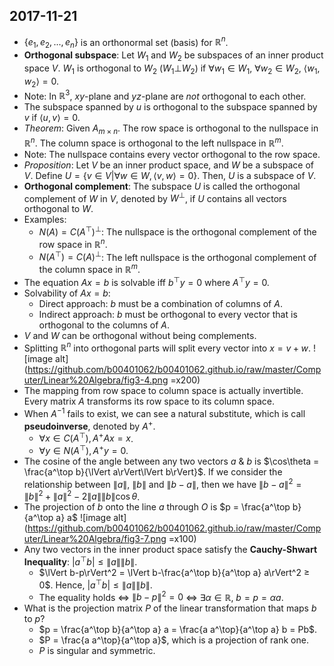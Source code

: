 ## 2017-11-21

- $\{e_1,e_2,...,e_n\}$ is an orthonormal set (basis) for $\mathbb{R}^n$.
- __Orthogonal subspace__: Let $W_1$ and $W_2$ be subspaces of an inner product space $V$. $W_1$ is orthogonal to $W_2$ ($W_1\bot W_2$) if $\forall w_1\in W_1$, $\forall w_2\in W_2$, $⟨w_1,w_2⟩=0$.
- Note: In $\mathbb{R}^3$, $xy$-plane and $yz$-plane are _not_ orthogonal to each other.
- The subspace spanned by $u$ is orthogonal to the subspace spanned by $v$ if $⟨u,v⟩=0$.
- _Theorem_: Given $A_{m\times n}$. The row space is orthogonal to the nullspace in $\mathbb{R}^n$. The column space is orthogonal to the left nullspace in $\mathbb{R}^m$.
- Note: The nullspace contains every vector orthogonal to the row space.
- _Proposition_: Let $V$ be an inner product space, and $W$ be a subspace of $V$. Define $U = \{v \in V | \forall w \in W, ⟨v,w⟩=0\}$. Then, $U$ is a subspace of $V$.
- __Orthogonal complement__: The subspace $U$ is called the orthogonal complement of $W$ in $V$, denoted by $W^\bot$, if $U$ contains all vectors orthogonal to $W$.
- Examples:
    - $N(A)=C(A^\top)^\bot$: The nullspace is the orthogonal complement of the row space in $\mathbb{R}^n$.
    - $N(A^\top)=C(A)^\bot$: The left nullspace is the orthogonal complement of the column space in $\mathbb{R}^m$.
- The equation $Ax=b$ is solvable iff $b^\top y=0$ where $A^\top y=0$.
- Solvability of $Ax=b$:
    - Direct approach: $b$ must be a combination of columns of $A$.
    - Indirect approach: $b$ must be orthogonal to every vector that is orthogonal to the columns of $A$.
- $V$ and $W$ can be orthogonal without being complements.
- Splitting $\mathbb{R}^n$ into orthogonal parts will split every vector into $x = v + w$.
![image alt](https://github.com/b00401062/b00401062.github.io/raw/master/Computer/Linear%20Algebra/fig3-4.png =x200)
- The mapping from row space to column space is actually invertible. Every matrix $A$ transforms its row space to its column space.
- When $A^{-1}$ fails to exist, we can see a natural substitute, which is call __pseudoinverse__, denoted by $A^+$.
    - $\forall x \in C(A^\top), A^+Ax=x$.
    - $\forall y \in N(A^\top), A^+y=0$.
- The cosine of the angle between any two vectors $a$ & $b$ is $\cos\theta = \frac{a^\top b}{\lVert a\rVert\lVert b\rVert}$. If we consider the relationship between $\lVert a\rVert$, $\lVert b\rVert$ and $\lVert b-a\rVert$, then we have $\lVert b-a\rVert^2 = \lVert b\rVert^2 + \lVert a\rVert^2 - 2\lVert a\rVert\lVert b\rVert\cos\theta$.
- The projection of $b$ onto the line $a$ through $O$ is $p = \frac{a^\top b}{a^\top a} a$
![image alt](https://github.com/b00401062/b00401062.github.io/raw/master/Computer/Linear%20Algebra/fig3-7.png =x100)
- Any two vectors in the inner product space satisfy the __Cauchy-Shwart Inequality__: $|a^\top b|≤\lVert a\rVert\lVert b\rVert$.
    - $\lVert b-p\rVert^2 = \lVert b-\frac{a^\top b}{a^\top a} a\rVert^2 ≥ 0$. Hence, $|a^\top b|≤\lVert a\rVert\lVert b\rVert$.
    - The equality holds &hArr; $\lVert b-p\rVert^2 = 0$ &hArr; $\exists\alpha\in\mathbb{R}$, $b=p=\alpha a$.
- What is the projection matrix $P$ of the linear transformation that maps $b$ to $p$?
    - $p = \frac{a^\top b}{a^\top a} a = \frac{a a^\top}{a^\top a} b = Pb$.
    - $P = \frac{a a^\top}{a^\top a}$, which is a projection of rank one.
    - $P$ is singular and symmetric.
